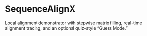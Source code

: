 # SequenceAlignX
Local alignment demonstrator with stepwise matrix filling, real-time alignment tracing, and an optional quiz-style “Guess Mode.”
